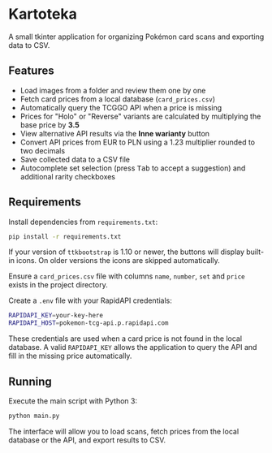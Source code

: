 # Kartoteka

A small tkinter application for organizing Pokémon card scans and exporting data to CSV.

## Features
- Load images from a folder and review them one by one
- Fetch card prices from a local database (`card_prices.csv`)
- Automatically query the TCGGO API when a price is missing
- Prices for "Holo" or "Reverse" variants are calculated by multiplying the
  base price by **3.5**
- View alternative API results via the **Inne warianty** button
- Convert API prices from EUR to PLN using a 1.23 multiplier rounded to two decimals
- Save collected data to a CSV file
- Autocomplete set selection (press <kbd>Tab</kbd> to accept a suggestion) and additional rarity checkboxes

## Requirements
Install dependencies from `requirements.txt`:

```bash
pip install -r requirements.txt
```

If your version of `ttkbootstrap` is 1.10 or newer, the buttons will display
built-in icons. On older versions the icons are skipped automatically.

Ensure a `card_prices.csv` file with columns `name`, `number`, `set` and `price` exists in the project directory.

Create a `.env` file with your RapidAPI credentials:

```bash
RAPIDAPI_KEY=your-key-here
RAPIDAPI_HOST=pokemon-tcg-api.p.rapidapi.com
```

These credentials are used when a card price is not found in the local
database. A valid `RAPIDAPI_KEY` allows the application to query the API
and fill in the missing price automatically.


## Running
Execute the main script with Python 3:

```bash
python main.py
```

The interface will allow you to load scans, fetch prices from the local database
or the API, and export results to CSV.
